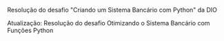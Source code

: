 Resolução do desafio "Criando um Sistema Bancário com Python" da DIO

Atualização: Resolução do desafio Otimizando o Sistema Bancário com Funções Python
